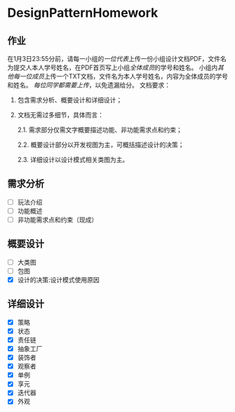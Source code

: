 # DesignPatternHomework
## 作业
在1月3日23:55分前，请每一小组的*一位代表*上传一份小组设计文档PDF，文件名为提交人本人学号姓名，在PDF首页写上小组*全体成员*的学号和姓名。
小组内*其他每一位成员*上传一个TXT文档，文件名为本人学号姓名，内容为全体成员的学号和姓名。
*每位同学都需要上传*，以免遗漏给分。
文档要求：
1. 包含需求分析、概要设计和详细设计；
2. 文档无需过多细节，具体而言：

    2.1. 需求部分仅需文字概要描述功能、非功能需求点和约束；

    2.2. 概要设计部分以开发视图为主，可概括描述设计的决策；

    2.3. 详细设计以设计模式相关类图为主。

## 需求分析
- [ ] 玩法介绍
- [ ] 功能概述
- [ ] 非功能需求点和约束（现成）
## 概要设计
- [ ] 大类图
- [ ] 包图
- [x] 设计的决策:设计模式使用原因
## 详细设计
- [x] 策略
- [x] 状态
- [x] 责任链
- [x] 抽象工厂
- [x] 装饰者
- [x] 观察者
- [x] 单例
- [x] 享元
- [x] 迭代器
- [x] 外观
